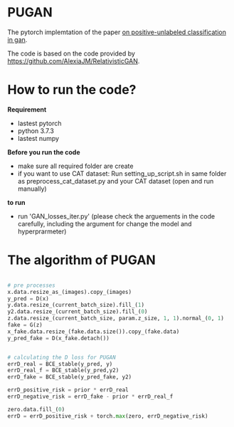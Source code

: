 # PUGAN

The pytorch implemtation of the paper [on positive-unlabeled classification in gan](https://arxiv.org/abs/2002.01136). 

The code is based on the code provided by https://github.com/AlexiaJM/RelativisticGAN.

# How to run the code?

**Requirement**
* lastest pytorch
* python 3.7.3
* lastest numpy

**Before you run the code**
* make sure all required folder are create
* if you want to use CAT dataset: Run setting_up_script.sh in same folder as preprocess_cat_dataset.py and your CAT dataset (open and run manually)

**to run**
* run 'GAN_losses_iter.py' (please check the arguements in the code carefully, including the argument for change the model and hyperprarmeter)

# The algorithm of PUGAN

```python

# pre processes
x.data.resize_as_(images).copy_(images)
y_pred = D(x)
y.data.resize_(current_batch_size).fill_(1)
y2.data.resize_(current_batch_size).fill_(0)
z.data.resize_(current_batch_size, param.z_size, 1, 1).normal_(0, 1)
fake = G(z)
x_fake.data.resize_(fake.data.size()).copy_(fake.data)
y_pred_fake = D(x_fake.detach())


# calculating the D loss for PUGAN
errD_real = BCE_stable(y_pred, y)
errD_real_f = BCE_stable(y_pred,y2)
errD_fake = BCE_stable(y_pred_fake, y2)

errD_positive_risk = prior * errD_real
errD_negative_risk = errD_fake - prior * errD_real_f

zero.data.fill_(0)
errD = errD_positive_risk + torch.max(zero, errD_negative_risk)
```
